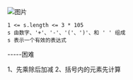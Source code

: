 ![图片](https://user-images.githubusercontent.com/38878365/182058567-59595624-0c5a-4468-959a-2b70850c2c9c.png)


    1 <= s.length <= 3 * 105
    s 由数字、'+'、'-'、'('、')'、和 ' ' 组成
    s 表示一个有效的表达式

-----困难

1、先乘除后加减
2、括号内的元素先计算


